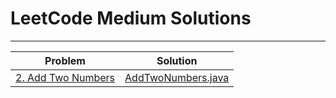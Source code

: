 # LeetCode Medium Solutions

---

| Problem                                                              | Solution                                   |
|----------------------------------------------------------------------|--------------------------------------------|
| [2. Add Two Numbers](https://leetcode.com/problems/add-two-numbers/) | [AddTwoNumbers.java](2.AddTwoNumbers.java) |
